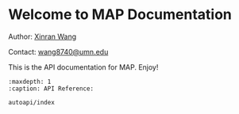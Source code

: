 # Welcome to MAP Documentation

Author: [Xinran Wang](https://wang8740.github.io)

Contact: wang8740@umn.edu

This is the API documentation for MAP. Enjoy!

```{toctree}
:maxdepth: 1
:caption: API Reference:

autoapi/index
```